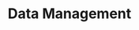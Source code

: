 ---
linktitle: Data Management
title: Data Management
Description: Data Management involves the creation and modification of tables, views, and dimensions. 
weight: 6.0
---
